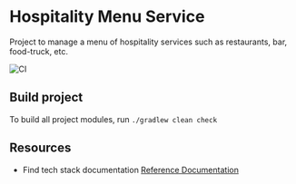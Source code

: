 # Hospitality Menu Service
Project to manage a menu of hospitality services such as restaurants, bar, food-truck, etc.

![CI](https://github.com/rauligs/hospitality-menu-service/actions/workflows/ci.yml/badge.svg)

## Build project
To build all project modules, run `./gradlew clean check`

## Resources
* Find tech stack documentation [Reference Documentation](./docs/reference.md)